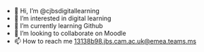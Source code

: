 - 👋 Hi, I’m @cjbsdigitallearning
- 👀 I’m interested in digital learning 
- 🌱 I’m currently learning Github
- 💞️ I’m looking to collaborate on Moodle
- 📫 How to reach me 13138b98.jbs.cam.ac.uk@emea.teams.ms

<!---
cjbsdigitallearning/cjbsdigitallearning is a ✨ special ✨ repository because its `README.md` (this file) appears on your GitHub profile.
You can click the Preview link to take a look at your changes.
--->
